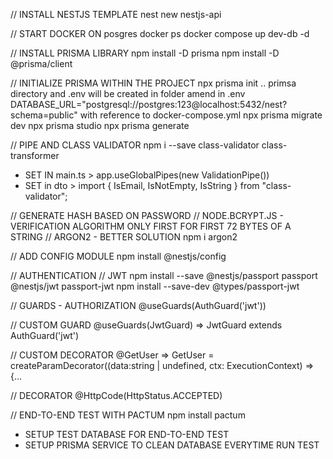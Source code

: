 // INSTALL NESTJS TEMPLATE
nest new nestjs-api

// START DOCKER ON posgres
docker ps
docker compose up dev-db -d

// INSTALL PRISMA LIBRARY
npm install -D prisma
npm install -D @prisma/client

// INITIALIZE PRISMA WITHIN THE PROJECT
npx prisma init
.. primsa directory and .env will be created in folder
amend in .env DATABASE_URL="postgresql://postgres:123@localhost:5432/nest?schema=public" 
        with reference to docker-compose.yml
npx prisma migrate dev
npx prisma studio
npx prisma generate

// PIPE AND CLASS VALIDATOR
npm i --save class-validator class-transformer
- SET IN main.ts >  app.useGlobalPipes(new ValidationPipe())
- SET in dto > import { IsEmail, IsNotEmpty, IsString } from "class-validator";

// GENERATE HASH BASED ON PASSWORD
// NODE.BCRYPT.JS - VERIFICATION ALGORITHM ONLY FIRST FOR FIRST 72 BYTES OF A STRING
// ARGON2 - BETTER SOLUTION
npm i argon2

// ADD CONFIG MODULE
npm install @nestjs/config

// AUTHENTICATION
// JWT 
npm install --save @nestjs/passport passport @nestjs/jwt passport-jwt
npm install --save-dev @types/passport-jwt

// GUARDS - AUTHORIZATION
@useGuards(AuthGuard('jwt'))

// CUSTOM GUARD
@useGuards(JwtGuard)    => JwtGuard extends AuthGuard('jwt')

// CUSTOM DECORATOR
@GetUser                => GetUser = createParamDecorator((data:string | undefined, ctx: ExecutionContext) => {...

// DECORATOR
@HttpCode(HttpStatus.ACCEPTED)

// END-TO-END TEST WITH PACTUM
npm install pactum
- SETUP TEST DATABASE FOR END-TO-END TEST
- SETUP PRISMA SERVICE TO CLEAN DATABASE EVERYTIME RUN TEST